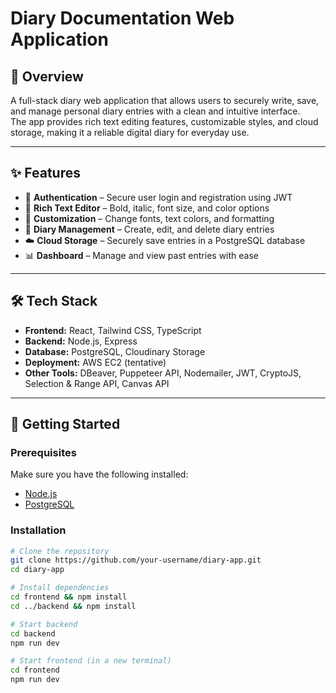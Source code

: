 
# Diary Documentation Web Application  

## 📖 Overview  
A full-stack diary web application that allows users to securely write, save, and manage personal diary entries with a clean and intuitive interface.  
The app provides rich text editing features, customizable styles, and cloud storage, making it a reliable digital diary for everyday use.  

---

## ✨ Features  
- 🔐 **Authentication** – Secure user login and registration using JWT
- 📝 **Rich Text Editor** – Bold, italic, font size, and color options  
- 🎨 **Customization** – Change fonts, text colors, and formatting  
- 📅 **Diary Management** – Create, edit, and delete diary entries  
- ☁️ **Cloud Storage** – Securely save entries in a PostgreSQL database  
- 📊 **Dashboard** – Manage and view past entries with ease  

---

## 🛠️ Tech Stack  

- **Frontend:** React, Tailwind CSS, TypeScript  
- **Backend:** Node.js, Express  
- **Database:** PostgreSQL, Cloudinary Storage  
- **Deployment:** AWS EC2 (tentative)  
- **Other Tools:** DBeaver, Puppeteer API, Nodemailer, JWT, CryptoJS, Selection & Range API, Canvas API

---

## 🚀 Getting Started  

### Prerequisites  
Make sure you have the following installed:  
- [Node.js](https://nodejs.org/) 
- [PostgreSQL](https://www.postgresql.org/)

### Installation  

```bash
# Clone the repository
git clone https://github.com/your-username/diary-app.git
cd diary-app

# Install dependencies
cd frontend && npm install
cd ../backend && npm install

# Start backend
cd backend
npm run dev

# Start frontend (in a new terminal)
cd frontend
npm run dev



